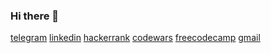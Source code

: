 ### Hi there 👋

[telegram](https://t.me/lieandlow)
[linkedin](https://www.linkedin.com/in/lnmsv)
[hackerrank](https://www.hackerrank.com/ea_musaev)
[codewars](https://www.codewars.com/users/lnmsv)
[freecodecamp](https://www.freecodecamp.org/lnmsv)
[gmail](mailto:ea.musaev@gmail.com)
<!--
**lnmsv/lnmsv** is a ✨ _special_ ✨ repository because its `README.md` (this file) appears on your GitHub profile.

Here are some ideas to get you started:

- 🔭 I’m currently working on ...
- 🌱 I’m currently learning ...
- 👯 I’m looking to collaborate on ...
- 🤔 I’m looking for help with ...
- 💬 Ask me about ...
- 📫 How to reach me: ...
- 😄 Pronouns: ...
- ⚡ Fun fact: ...
-->
